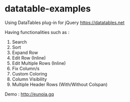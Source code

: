 # datatable-examples
Using DataTables plug-in for jQuery https://datatables.net

Having functionalities such as : 
1. Search
2. Sort
3. Expand Row
4. Edit Row (Inline)
5. Edit Multiple Rows (Inline)
6. Fix Column/s
7. Custom Coloring
8. Column Visibility
9. Multiple Header Rows (With/Without Colspan)

Demo : http://eunoia.gq
